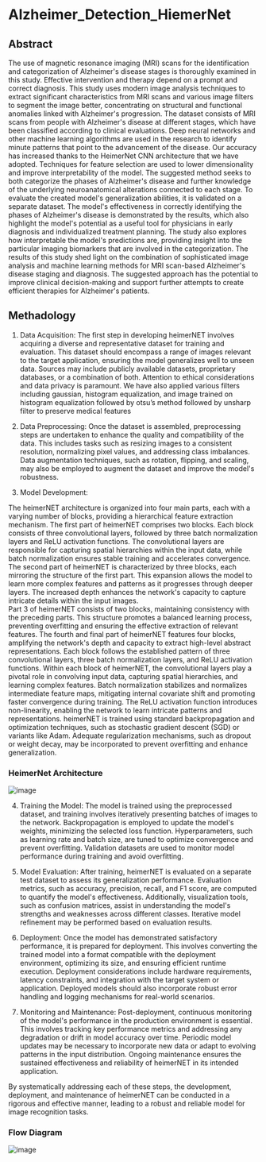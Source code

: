 # Alzheimer_Detection_HiemerNet

## Abstract
The use of magnetic resonance imaging (MRI) scans for the identification and categorization of Alzheimer's disease stages is thoroughly examined in this study.  Effective intervention and therapy depend on a prompt and correct diagnosis. This study uses modern image analysis techniques to extract significant characteristics from MRI scans and various image filters to segment the image better, concentrating on structural and functional anomalies linked with Alzheimer's progression.
The dataset consists of MRI scans from people with Alzheimer's disease at different stages, which have been classified according to clinical evaluations. Deep neural networks and other machine learning algorithms are used in the research to identify minute patterns that point to the advancement of the disease. Our accuracy has increased thanks to the HeimerNet CNN architecture that we have adopted. Techniques for feature selection are used to lower dimensionality and improve interpretability of the model. The suggested method seeks to both categorize the phases of Alzheimer's disease and further knowledge of the underlying neuroanatomical alterations connected to each stage.
To evaluate the created model's generalization abilities, it is validated on a separate dataset. The model's effectiveness in correctly identifying the phases of Alzheimer's disease is demonstrated by the results, which also highlight the model's potential as a useful tool for physicians in early diagnosis and individualized treatment planning. The study also explores how interpretable the model's predictions are, providing insight into the particular imaging biomarkers that are involved in the categorization.
The results of this study shed light on the combination of sophisticated image analysis and machine learning methods for MRI scan-based Alzheimer's disease staging and diagnosis. The suggested approach has the potential to improve clinical decision-making and support further attempts to create efficient therapies for Alzheimer's patients.

## Methadology
1. Data Acquisition:
The first step in developing heimerNET involves acquiring a diverse and representative dataset for training and evaluation. This dataset should encompass a range of images relevant to the target application, ensuring the model generalizes well to unseen data. Sources may include publicly available datasets, proprietary databases, or a combination of both. Attention to ethical considerations and data privacy is paramount. We have also applied various filters including gaussian, histogram equalization, and image trained on histogram equalization followed by otsu’s method followed by unsharp filter to preserve medical features

2. Data Preprocessing:
Once the dataset is assembled, preprocessing steps are undertaken to enhance the quality and compatibility of the data. This includes tasks such as resizing images to a consistent resolution, normalizing pixel values, and addressing class imbalances. Data augmentation techniques, such as rotation, flipping, and scaling, may also be employed to augment the dataset and improve the model's robustness.

3. Model Development:

The heimerNET architecture is organized into four main parts, each with a varying number of blocks, providing a hierarchical feature extraction mechanism. The first part of heimerNET comprises two blocks. Each block consists of three convolutional layers, followed by three batch normalization layers and ReLU activation functions. The convolutional layers are responsible for capturing spatial hierarchies within the input data, while batch normalization ensures stable training and accelerates convergence. 
The second part of heimerNET is characterized by three blocks, each mirroring the structure of the first part. This expansion allows the model to learn more complex features and patterns as it progresses through deeper layers. The increased depth enhances the network's capacity to capture intricate details within the input images.	
Part 3 of heimerNET consists of two blocks, maintaining consistency with the preceding parts. This structure promotes a balanced learning process, preventing overfitting and ensuring the effective extraction of relevant features.
The fourth and final part of heimerNET features four blocks, amplifying the network's depth and capacity to extract high-level abstract representations. Each block follows the established pattern of three convolutional layers, three batch normalization layers, and ReLU activation functions.
Within each block of heimerNET, the convolutional layers play a pivotal role in convolving input data, capturing spatial hierarchies, and learning complex features. Batch normalization stabilizes and normalizes intermediate feature maps, mitigating internal covariate shift and promoting faster convergence during training. The ReLU activation function introduces non-linearity, enabling the network to learn intricate patterns and representations.
heimerNET is trained using standard backpropagation and optimization techniques, such as stochastic gradient descent (SGD) or variants like Adam. Adequate regularization mechanisms, such as dropout or weight decay, may be incorporated to prevent overfitting and enhance generalization.

 ### HeimerNet Architecture
  ![image](https://github.com/vinay-menon123/Alzheimer_Detection_HiemerNet/assets/98531733/83a89dd9-720d-4018-a035-4d5594efc4aa)


4. Training the Model:
The model is trained using the preprocessed dataset, and training involves iteratively presenting batches of images to the network. Backpropagation is employed to update the model's weights, minimizing the selected loss function. Hyperparameters, such as learning rate and batch size, are tuned to optimize convergence and prevent overfitting. Validation datasets are used to monitor model performance during training and avoid overfitting.

5. Model Evaluation:
After training, heimerNET is evaluated on a separate test dataset to assess its generalization performance. Evaluation metrics, such as accuracy, precision, recall, and F1 score, are computed to quantify the model's effectiveness. Additionally, visualization tools, such as confusion matrices, assist in understanding the model's strengths and weaknesses across different classes. Iterative model refinement may be performed based on evaluation results. 

6. Deployment:
Once the model has demonstrated satisfactory performance, it is prepared for deployment. This involves converting the trained model into a format compatible with the deployment environment, optimizing its size, and ensuring efficient runtime execution. Deployment considerations include hardware requirements, latency constraints, and integration with the target system or application. Deployed models should also incorporate robust error handling and logging mechanisms for real-world scenarios.

7. Monitoring and Maintenance:
Post-deployment, continuous monitoring of the model's performance in the production environment is essential. This involves tracking key performance metrics and addressing any degradation or drift in model accuracy over time. Periodic model updates may be necessary to incorporate new data or adapt to evolving patterns in the input distribution. Ongoing maintenance ensures the sustained effectiveness and reliability of heimerNET in its intended application.

By systematically addressing each of these steps, the development, deployment, and maintenance of heimerNET can be conducted in a rigorous and effective manner, leading to a robust and reliable model for image recognition tasks.

### Flow Diagram
![image](https://github.com/vinay-menon123/Alzheimer_Detection_HiemerNet/assets/98531733/941bdad8-3434-47e9-8c80-c47ba68c886b)



